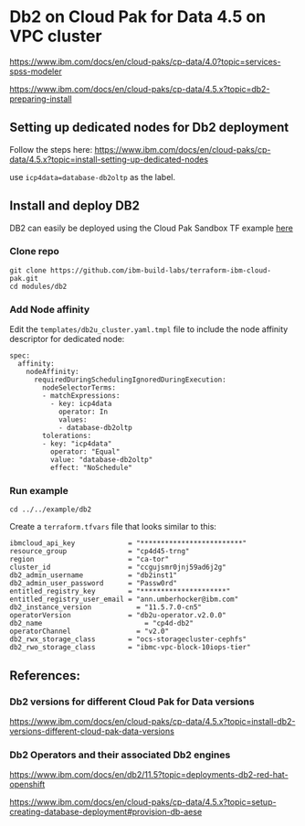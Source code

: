 # Db2 on Cloud Pak for Data 4.5 on VPC cluster

https://www.ibm.com/docs/en/cloud-paks/cp-data/4.0?topic=services-spss-modeler

https://www.ibm.com/docs/en/cloud-paks/cp-data/4.5.x?topic=db2-preparing-install

## Setting up dedicated nodes for Db2 deployment

Follow the steps here:
https://www.ibm.com/docs/en/cloud-paks/cp-data/4.5.x?topic=install-setting-up-dedicated-nodes

use `icp4data=database-db2oltp` as the label.

## Install and deploy DB2

DB2 can easily be deployed using the Cloud Pak Sandbox TF example [here](https://github.com/ibm-build-labs/terraform-ibm-cloud-pak/tree/main/examples/Db2)

### Clone repo
```
git clone https://github.com/ibm-build-labs/terraform-ibm-cloud-pak.git
cd modules/db2
```
### Add Node affinity
Edit the `templates/db2u_cluster.yaml.tmpl` file to include the node affinity descriptor for dedicated node:
```
spec:
  affinity:
    nodeAffinity:
      requiredDuringSchedulingIgnoredDuringExecution:
        nodeSelectorTerms:
        - matchExpressions:
          - key: icp4data
            operator: In
            values:
            - database-db2oltp
        tolerations:
        - key: "icp4data"
          operator: "Equal"
          value: "database-db2oltp"
          effect: "NoSchedule"
```
### Run example
```
cd ../../example/db2
```
Create a `terraform.tfvars` file that looks similar to this: 
```
ibmcloud_api_key             = "*************************"
resource_group               = "cp4d45-trng"
region                       = "ca-tor"
cluster_id                   = "ccgujsmr0jnj59ad6j2g"
db2_admin_username           = "db2inst1"
db2_admin_user_password      = "Passw0rd"
entitled_registry_key        = "*********************"
entitled_registry_user_email = "ann.umberhocker@ibm.com"
db2_instance_version	       = "11.5.7.0-cn5"
operatorVersion              = "db2u-operator.v2.0.0"
db2_name		                 = "cp4d-db2"
operatorChannel		           = "v2.0"
db2_rwx_storage_class        = "ocs-storagecluster-cephfs"
db2_rwo_storage_class        = "ibmc-vpc-block-10iops-tier"
```
## References:
### Db2 versions for different Cloud Pak for Data versions
https://www.ibm.com/docs/en/cloud-paks/cp-data/4.5.x?topic=install-db2-versions-different-cloud-pak-data-versions

### Db2 Operators and their associated Db2 engines
https://www.ibm.com/docs/en/db2/11.5?topic=deployments-db2-red-hat-openshift

https://www.ibm.com/docs/en/cloud-paks/cp-data/4.5.x?topic=setup-creating-database-deployment#provision-db-aese
